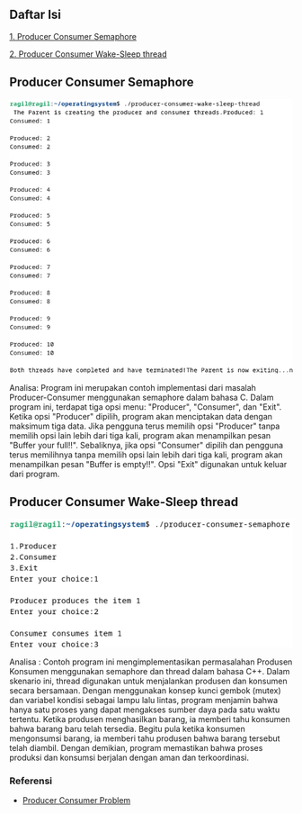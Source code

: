 ## Daftar Isi

[1. Producer Consumer Semaphore](#producer-consumer-semaphore)

[2. Producer Consumer Wake-Sleep thread](#producer-consumer-wake-sleep-thread)

## Producer Consumer Semaphore

![App Screenshot](img/1.png)

Analisa: Program ini merupakan contoh implementasi dari masalah Producer-Consumer menggunakan semaphore dalam bahasa C. Dalam program ini, terdapat tiga opsi menu: "Producer", "Consumer", dan "Exit". Ketika opsi "Producer" dipilih, program akan menciptakan data dengan maksimum tiga data. Jika pengguna terus memilih opsi "Producer" tanpa memilih opsi lain lebih dari tiga kali, program akan menampilkan pesan "Buffer your full!!". Sebaliknya, jika opsi "Consumer" dipilih dan pengguna terus memilihnya tanpa memilih opsi lain lebih dari tiga kali, program akan menampilkan pesan "Buffer is empty!!". Opsi "Exit" digunakan untuk keluar dari program.

## Producer Consumer Wake-Sleep thread

![App Screenshot](img/2.png)

Analisa : Contoh program ini mengimplementasikan permasalahan Produsen Konsumen menggunakan semaphore dan thread dalam bahasa C++. Dalam skenario ini, thread digunakan untuk menjalankan produsen dan konsumen secara bersamaan. Dengan menggunakan konsep kunci gembok (mutex) dan variabel kondisi sebagai lampu lalu lintas, program menjamin bahwa hanya satu proses yang dapat mengakses sumber daya pada satu waktu tertentu. Ketika produsen menghasilkan barang, ia memberi tahu konsumen bahwa barang baru telah tersedia. Begitu pula ketika konsumen mengonsumsi barang, ia memberi tahu produsen bahwa barang tersebut telah diambil. Dengan demikian, program memastikan bahwa proses produksi dan konsumsi berjalan dengan aman dan terkoordinasi.

### Referensi

- [Producer Consumer Problem](https://www.geeksforgeeks.org/producer-consumer-problem-in-c/)